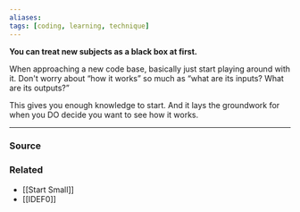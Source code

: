 ```yaml
---
aliases: 
tags: [coding, learning, technique]
---
```

**You can treat new subjects as a black box at first.**

When approaching a new code base, basically just start playing around with it. Don't worry about “how it works” so much as “what are its inputs? What are its outputs?”

This gives you enough knowledge to start. And it lays the groundwork for when you DO decide you want to see how it works. 

---

### Source


### Related
- [[Start Small]]
- [[IDEF0]]
 